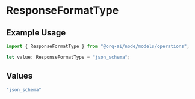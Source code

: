 # ResponseFormatType

## Example Usage

```typescript
import { ResponseFormatType } from "@orq-ai/node/models/operations";

let value: ResponseFormatType = "json_schema";
```

## Values

```typescript
"json_schema"
```